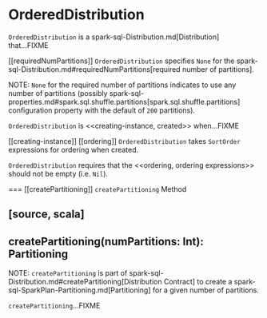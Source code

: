 # OrderedDistribution

`OrderedDistribution` is a spark-sql-Distribution.md[Distribution] that...FIXME

[[requiredNumPartitions]]
`OrderedDistribution` specifies `None` for the spark-sql-Distribution.md#requiredNumPartitions[required number of partitions].

NOTE: `None` for the required number of partitions indicates to use any number of partitions (possibly spark-sql-properties.md#spark.sql.shuffle.partitions[spark.sql.shuffle.partitions] configuration property with the default of `200` partitions).

`OrderedDistribution` is <<creating-instance, created>> when...FIXME

[[creating-instance]]
[[ordering]]
`OrderedDistribution` takes `SortOrder` expressions for ordering when created.

`OrderedDistribution` requires that the <<ordering, ordering expressions>> should not be empty (i.e. `Nil`).

=== [[createPartitioning]] `createPartitioning` Method

[source, scala]
----
createPartitioning(numPartitions: Int): Partitioning
----

NOTE: `createPartitioning` is part of spark-sql-Distribution.md#createPartitioning[Distribution Contract] to create a spark-sql-SparkPlan-Partitioning.md[Partitioning] for a given number of partitions.

`createPartitioning`...FIXME
